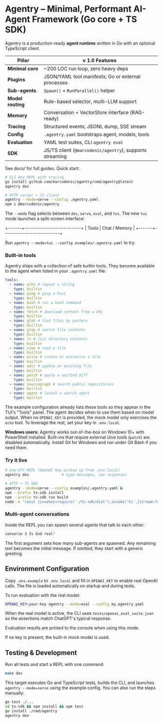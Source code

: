 # Agentry – Minimal, Performant AI-Agent Framework (Go core + TS SDK)

Agentry is a production-ready **agent runtime** written in Go with an optional TypeScript client.

| Pillar            | v 1.0 Features                                           |
| ----------------- | -------------------------------------------------------- |
| **Minimal core**  | ~200 LOC run loop, zero heavy deps                       |
| **Plugins**       | JSON/YAML tool manifests; Go or external processes       |
| **Sub-agents**    | `Spawn()` + `RunParallel()` helper                       |
| **Model routing** | Rule-based selector, multi-LLM support                   |
| **Memory**        | Conversation + VectorStore interface (RAG-ready)         |
| **Tracing**       | Structured events, JSONL dump, SSE stream                |
| **Config**        | `.agentry.yaml` bootstraps agent, models, tools          |
| **Evaluation**    | YAML test suites, CLI `agentry eval`                     |
| **SDK**           | JS/TS client (`@marcodenic/agentry`), supports streaming |

See docs/ for full guides. Quick start:

```bash
# CLI dev REPL with tracing
go install github.com/marcodenic/agentry/cmd/agentry@latest
agentry dev

# HTTP server + JS client
agentry --mode=serve --config .agentry.yaml
npm i @marcodenic/agentry
```

The `--mode` flag selects between `dev`, `serve`, `eval`, and `tui`.
The new `tui` mode launches a split-screen interface:

+-------+-----------------------------+
| Tools | Chat / Memory |
+-------+-----------------------------+

Run `agentry --mode=tui --config examples/.agentry.yaml` to try.

### Built-in tools

Agentry ships with a collection of safe builtin tools. They become available to
the agent when listed in your `.agentry.yaml` file:

```yaml
tools:
  - name: echo # repeat a string
    type: builtin
  - name: ping # ping a host
    type: builtin
  - name: bash # run a bash command
    type: builtin
  - name: fetch # download content from a URL
    type: builtin
  - name: glob # find files by pattern
    type: builtin
  - name: grep # search file contents
    type: builtin
  - name: ls # list directory contents
    type: builtin
  - name: view # read a file
    type: builtin
  - name: write # create or overwrite a file
    type: builtin
  - name: edit # update an existing file
    type: builtin
  - name: patch # apply a unified diff
    type: builtin
  - name: sourcegraph # search public repositories
    type: builtin
  - name: agent # launch a search agent
    type: builtin
```

The example configuration already lists these tools so they appear in the TUI's
"Tools" panel. The agent decides when to use them based on model output. When no
`OPENAI_KEY` is provided, the mock model only exercises the `echo` tool. To
leverage the rest, set your key in `.env.local`.

**Windows users:** Agentry works out-of-the-box on Windows 10+ with PowerShell installed. Built-ins that require external Unix tools (`patch`) are disabled automatically. Install Git for Windows and run under Git Bash if you need them.

### Try it live

```bash
# one-off REPL (OpenAI key picked up from .env.local)
agentry dev               # type messages, see responses

# HTTP + TS SDK
agentry --mode=serve --config examples/.agentry.yaml &
npm --prefix ts-sdk install
npm --prefix ts-sdk run build
node -e "const {invoke}=require('./ts-sdk/dist');invoke('hi',{stream:false}).then(console.log)"
```

### Multi-agent conversations

Inside the REPL you can spawn several agents that talk to each other:

```bash
converse 3 Is God real?
```

The first argument sets how many sub-agents are spawned. Any remaining text
becomes the initial message. If omitted, they start with a generic greeting.

## Environment Configuration

Copy `.env.example` to `.env.local` and fill in `OPENAI_KEY` to enable real OpenAI calls. The file is loaded automatically on startup and during tests.

To run evaluation with the real model:

```bash
OPENAI_KEY=your-key agentry --mode=eval --config my.agentry.yaml
```

When the real model is active, the CLI uses `tests/openai_eval_suite.json` so the
assertions match ChatGPT's typical response.

Evaluation results are printed to the console when using this mode.

If no key is present, the built-in mock model is used.

## Testing & Development

Run all tests and start a REPL with one command:

```bash
make dev
```

This target executes Go and TypeScript tests, builds the CLI, and launches `agentry --mode=serve` using the example config. You can also run the steps manually:

```bash
go test ./...
cd ts-sdk && npm install && npm test
go install ./cmd/agentry
agentry dev
```
